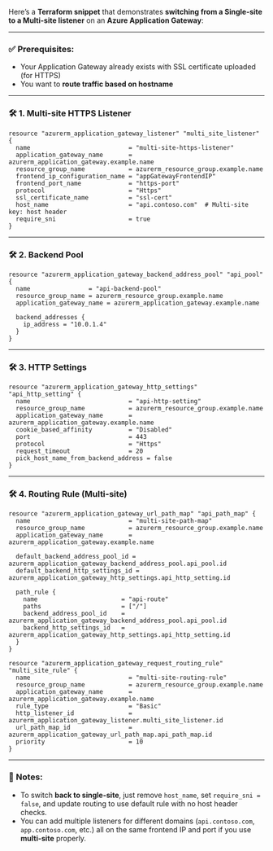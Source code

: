 Here’s a **Terraform snippet** that demonstrates **switching from a Single-site to a Multi-site listener** on an **Azure Application Gateway**:

---

### ✅ Prerequisites:
- Your Application Gateway already exists with SSL certificate uploaded (for HTTPS)
- You want to **route traffic based on hostname**

---

### 🛠️ **1. Multi-site HTTPS Listener**
```hcl
resource "azurerm_application_gateway_listener" "multi_site_listener" {
  name                           = "multi-site-https-listener"
  application_gateway_name       = azurerm_application_gateway.example.name
  resource_group_name            = azurerm_resource_group.example.name
  frontend_ip_configuration_name = "appGatewayFrontendIP"
  frontend_port_name             = "https-port"
  protocol                       = "Https"
  ssl_certificate_name           = "ssl-cert"
  host_name                      = "api.contoso.com"  # Multi-site key: host header
  require_sni                    = true
}
```

---

### 🛠️ **2. Backend Pool**
```hcl
resource "azurerm_application_gateway_backend_address_pool" "api_pool" {
  name                = "api-backend-pool"
  resource_group_name = azurerm_resource_group.example.name
  application_gateway_name = azurerm_application_gateway.example.name

  backend_addresses {
    ip_address = "10.0.1.4"
  }
}
```

---

### 🛠️ **3. HTTP Settings**
```hcl
resource "azurerm_application_gateway_http_settings" "api_http_setting" {
  name                           = "api-http-setting"
  resource_group_name            = azurerm_resource_group.example.name
  application_gateway_name       = azurerm_application_gateway.example.name
  cookie_based_affinity          = "Disabled"
  port                           = 443
  protocol                       = "Https"
  request_timeout                = 20
  pick_host_name_from_backend_address = false
}
```

---

### 🛠️ **4. Routing Rule (Multi-site)**
```hcl
resource "azurerm_application_gateway_url_path_map" "api_path_map" {
  name                           = "multi-site-path-map"
  resource_group_name            = azurerm_resource_group.example.name
  application_gateway_name       = azurerm_application_gateway.example.name

  default_backend_address_pool_id = azurerm_application_gateway_backend_address_pool.api_pool.id
  default_backend_http_settings_id = azurerm_application_gateway_http_settings.api_http_setting.id

  path_rule {
    name                       = "api-route"
    paths                      = ["/"]
    backend_address_pool_id    = azurerm_application_gateway_backend_address_pool.api_pool.id
    backend_http_settings_id   = azurerm_application_gateway_http_settings.api_http_setting.id
  }
}

resource "azurerm_application_gateway_request_routing_rule" "multi_site_rule" {
  name                           = "multi-site-routing-rule"
  resource_group_name            = azurerm_resource_group.example.name
  application_gateway_name       = azurerm_application_gateway.example.name
  rule_type                      = "Basic"
  http_listener_id               = azurerm_application_gateway_listener.multi_site_listener.id
  url_path_map_id                = azurerm_application_gateway_url_path_map.api_path_map.id
  priority                       = 10
}
```

---

### 🧾 Notes:
- To switch **back to single-site**, just remove `host_name`, set `require_sni = false`, and update routing to use default rule with no host header checks.
- You can add multiple listeners for different domains (`api.contoso.com`, `app.contoso.com`, etc.) all on the same frontend IP and port if you use **multi-site** properly.

